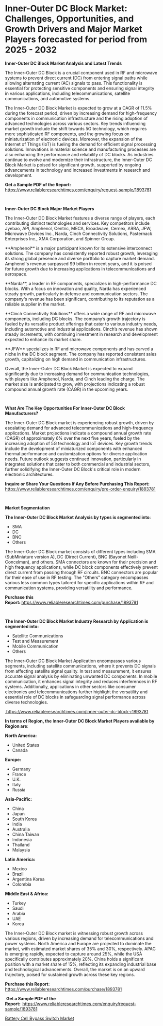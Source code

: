 <p><h1>Inner-Outer DC Block Market: Challenges, Opportunities, and Growth Drivers and Major Market Players forecasted for period from 2025 - 2032</h1></p><p><strong>Inner-Outer DC Block Market Analysis and Latest Trends</strong></p>
<p><p>The Inner-Outer DC Block is a crucial component used in RF and microwave systems to prevent direct current (DC) from entering signal paths while allowing alternating current (AC) signals to pass. This functionality is essential for protecting sensitive components and ensuring signal integrity in various applications, including telecommunications, satellite communications, and automotive systems.</p><p>The Inner-Outer DC Block Market is expected to grow at a CAGR of 11.5% during the forecast period, driven by increasing demand for high-frequency components in communication infrastructure and the rising adoption of advanced technologies across various sectors. Key trends influencing market growth include the shift towards 5G technology, which requires more sophisticated RF components, and the growing focus on miniaturization of electronic devices. Moreover, the expansion of the Internet of Things (IoT) is fueling the demand for efficient signal processing solutions. Innovations in material science and manufacturing processes are also enhancing the performance and reliability of DC blocks. As industries continue to evolve and modernize their infrastructure, the Inner-Outer DC Block Market is poised for significant growth, supported by ongoing advancements in technology and increased investments in research and development.</p></p>
<p><strong>Get a Sample PDF of the Report:&nbsp;</strong> <a href="https://www.reliableresearchtimes.com/enquiry/request-sample/1893781?utm_campaign=3585&utm_medium=2&utm_source=Github&utm_content=ia&utm_term=07042025&utm_id=inner-outer-dc-block">https://www.reliableresearchtimes.com/enquiry/request-sample/1893781</a></p>
<p>&nbsp;</p>
<p><strong>Inner-Outer DC Block Major Market Players</strong></p>
<p><p>The Inner-Outer DC Block Market features a diverse range of players, each contributing distinct technologies and services. Key competitors include Jyebao, API, Amphenol, Centric, MECA, Broadwave, Cernex, ARRA, JFW, Microwave Devices Inc., Narda, Cinch Connectivity Solutions, Pasternack Enterprises Inc., XMA Corporation, and Spinner Group.</p><p>**Amphenol** is a major participant known for its extensive interconnect solutions. The company has consistently reported robust growth, leveraging its strong global presence and diverse portfolio to capture market demand. Amphenol's revenue surpassed $9 billion in recent years, and it is poised for future growth due to increasing applications in telecommunications and aerospace.</p><p>**Narda**, a leader in RF components, specializes in high-performance DC blocks. With a focus on innovation and quality, Narda has experienced steady growth, particularly in defense and communication sectors. The company's revenue has been significant, contributing to its reputation as a reliable supplier in the market.</p><p>**Cinch Connectivity Solutions** offers a wide range of RF and microwave components, including DC blocks. The company’s growth trajectory is fueled by its versatile product offerings that cater to various industry needs, including automotive and industrial applications. Cinch’s revenue has shown steady increments, with continuing investment in research and development expected to enhance its market share.</p><p>**JFW** specializes in RF and microwave components and has carved a niche in the DC block segment. The company has reported consistent sales growth, capitalizing on high demand in communication infrastructures.</p><p>Overall, the Inner-Outer DC Block Market is expected to expand significantly due to increasing demand for communication technologies, with players like Amphenol, Narda, and Cinch leading the charge. The market size is anticipated to grow, with projections indicating a robust compound annual growth rate (CAGR) in the upcoming years.</p></p>
<p>&nbsp;</p>
<p><strong>What Are The Key Opportunities For Inner-Outer DC Block Manufacturers?</strong></p>
<p><p>The Inner-Outer DC Block market is experiencing robust growth, driven by escalating demand for advanced telecommunications and high-frequency applications. Market projections indicate a compound annual growth rate (CAGR) of approximately 6% over the next five years, fueled by the increasing adoption of 5G technology and IoT devices. Key growth trends include the development of miniaturized components with enhanced thermal performance and customization options for diverse application needs. Future outlook suggests continued innovation, particularly in integrated solutions that cater to both commercial and industrial sectors, further solidifying the Inner-Outer DC Block's critical role in modern electronic architectures.</p></p>
<p><strong>Inquire or Share Your Questions If Any Before Purchasing This Report:</strong> <a href="https://www.reliableresearchtimes.com/enquiry/pre-order-enquiry/1893781?utm_campaign=3585&utm_medium=2&utm_source=Github&utm_content=ia&utm_term=07042025&utm_id=inner-outer-dc-block">https://www.reliableresearchtimes.com/enquiry/pre-order-enquiry/1893781</a></p>
<p>&nbsp;</p>
<p><strong>Market Segmentation</strong></p>
<p><strong>The Inner-Outer DC Block Market Analysis by types is segmented into:</strong></p>
<p><ul><li>SMA</li><li>DC</li><li>BNC</li><li>Others</li></ul></p>
<p><p>The Inner-Outer DC Block market consists of different types including SMA (SubMiniature version A), DC (Direct Current), BNC (Bayonet Neill-Concelman), and others. SMA connectors are known for their precision and high frequency applications, while DC block components effectively prevent direct current from passing through RF circuits. BNC connectors are popular for their ease of use in RF testing. The "Others" category encompasses various less common types tailored for specific applications within RF and communication systems, providing versatility and performance.</p></p>
<p><strong>Purchase this Report:&nbsp;</strong><a href="https://www.reliableresearchtimes.com/purchase/1893781?utm_campaign=3585&utm_medium=2&utm_source=Github&utm_content=ia&utm_term=07042025&utm_id=inner-outer-dc-block">https://www.reliableresearchtimes.com/purchase/1893781</a></p>
<p>&nbsp;</p>
<p><strong>The Inner-Outer DC Block Market Industry Research by Application is segmented into:</strong></p>
<p><ul><li>Satellite Communications</li><li>Test and Measurement</li><li>Mobile Communication</li><li>Others</li></ul></p>
<p><p>The Inner-Outer DC Block Market Application encompasses various segments, including satellite communications, where it prevents DC signals from affecting satellite signal quality. In test and measurement, it ensures accurate signal analysis by eliminating unwanted DC components. In mobile communication, it enhances signal integrity and reduces interferences in RF systems. Additionally, applications in other sectors like consumer electronics and telecommunications further highlight the versatility and essential role of DC blocks in safeguarding signal performance across diverse technologies.</p></p>
<p><a href="https://www.reliableresearchtimes.com/inner-outer-dc-block-r1893781?utm_campaign=3585&utm_medium=2&utm_source=Github&utm_content=ia&utm_term=07042025&utm_id=inner-outer-dc-block">&nbsp;https://www.reliableresearchtimes.com/inner-outer-dc-block-r1893781</a></p>
<p><strong>In terms of Region, the Inner-Outer DC Block Market Players available by Region are:</strong></p>
<p>
    <p> <strong> North America: </strong>
        <ul>
            <li>United States</li>
            <li>Canada</li>
        </ul>
        </p> 
    <p> <strong> Europe: </strong>
        <ul>
            <li>Germany</li>
            <li>France</li>
            <li>U.K.</li>
            <li>Italy</li>
            <li>Russia</li>
        </ul>
        </p> 
    <p> <strong> Asia-Pacific: </strong>
        <ul>
            <li>China</li>
            <li>Japan</li>
            <li>South Korea</li>
            <li>India</li>
            <li>Australia</li>
            <li>China Taiwan</li>
            <li>Indonesia</li>
            <li>Thailand</li>
            <li>Malaysia</li>
        </ul>
        </p> 
    <p> <strong> Latin America: </strong>
        <ul>
            <li>Mexico</li>
            <li>Brazil</li>
            <li>Argentina Korea</li>
            <li>Colombia</li>
        </ul>
        </p> 
    <p> <strong> Middle East & Africa: </strong>
        <ul>
            <li>Turkey</li>
            <li>Saudi</li>
            <li>Arabia</li>
            <li>UAE</li>
            <li>Korea</li>
        </ul>
    </p>
    </p>
<p><p>The Inner-Outer DC Block market is witnessing robust growth across various regions, driven by increasing demand for telecommunications and power systems. North America and Europe are projected to dominate the market, with estimated market shares of 35% and 30%, respectively. APAC is emerging rapidly, expected to capture around 25%, while the USA specifically contributes approximately 20%. China holds a significant position with a market share of 15%, reflecting its expanding industrial base and technological advancements. Overall, the market is on an upward trajectory, poised for sustained growth across these key regions.</p></p>
<p><strong>Purchase this Report: </strong><a href="https://www.reliableresearchtimes.com/purchase/1893781?utm_campaign=3585&utm_medium=2&utm_source=Github&utm_content=ia&utm_term=07042025&utm_id=inner-outer-dc-block">https://www.reliableresearchtimes.com/purchase/1893781</a></p>
<p>&nbsp;<strong>Get a Sample PDF of the Report:&nbsp;&nbsp;</strong><a href="https://www.reliableresearchtimes.com/enquiry/request-sample/1893781?utm_campaign=3585&utm_medium=2&utm_source=Github&utm_content=ia&utm_term=07042025&utm_id=inner-outer-dc-block">https://www.reliableresearchtimes.com/enquiry/request-sample/1893781</a></p>
<p><strong></strong></p>
<p><p><a href="https://github.com/syiqvanyo/Market-Research-Report-List-1/blob/main/battery-cell-bypass-switch-market.md?utm_campaign=3585&utm_medium=2&utm_source=Github&utm_content=ia&utm_term=07042025&utm_id=inner-outer-dc-block">Battery Cell Bypass Switch Market</a></p></p>